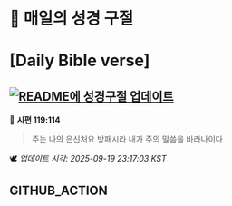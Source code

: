 # 🙏 매일의 성경 구절
# [Daily Bible verse]
## [![README에 성경구절 업데이트](https://github.com/DONGSUKA/first_test/actions/workflows/update-readme-bible.yml/badge.svg)](https://github.com/DONGSUKA/first_test/actions/workflows/update-readme-bible.yml)
<!-- START_BIBLE_VERSE -->
📖 **시편 119:114**
> 주는 나의 은신처요 방패시라 내가 주의 말씀을 바라나이다

🕊️ _업데이트 시각: 2025-09-19 23:17:03 KST_
  <!-- END_BIBLE_VERSE -->
## GITHUB_ACTION

